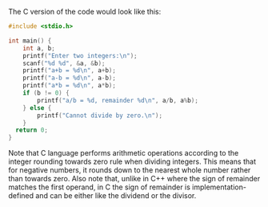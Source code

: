 The C version of the code would look like this:
```c
#include <stdio.h>

int main() {
    int a, b;
    printf("Enter two integers:\n");
    scanf("%d %d", &a, &b);
    printf("a+b = %d\n", a+b);
    printf("a-b = %d\n", a-b);
    printf("a*b = %d\n", a*b);
    if (b != 0) {
        printf("a/b = %d, remainder %d\n", a/b, a%b);
    } else {
        printf("Cannot divide by zero.\n");
    }
  return 0;
}
```
Note that C language performs arithmetic operations according to the integer rounding towards zero rule when dividing integers. This means that for negative numbers, it rounds down to the nearest whole number rather than towards zero. Also note that, unlike in C++ where the sign of remainder matches the first operand, in C the sign of remainder is implementation-defined and can be either like the dividend or the divisor.
